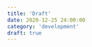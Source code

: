 ```yaml
---
title: 'Draft'
date: 2020-12-25 24:00:00
category: 'development'
draft: true 
---
```


<!-- 임시 저장 글 -->
<!-- Draft Post -->
<!-- Draft Post -->
<!-- Draft Post -->
<!-- Draft Post -->
<!-- Draft Post -->
